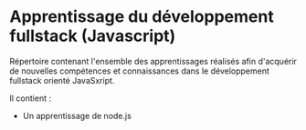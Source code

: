 # Apprentissage du développement fullstack (Javascript)

Répertoire contenant l'ensemble des apprentissages réalisés afin d'acquérir de nouvelles compétences et connaissances dans le développement fullstack orienté JavaSxript.

Il contient :
- Un apprentissage de node.js
